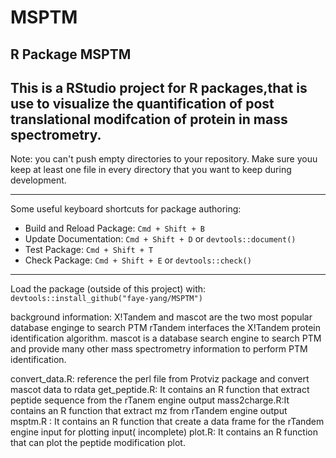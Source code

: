 # MSPTM


## R Package MSPTM

This is a RStudio project for R packages,that is use to visualize the quantification of
post translational modifcation of protein in mass spectrometry.
-----------------------------------------------

Note: you can't push empty directories to your repository. Make sure youu keep
at least one file in every directory that you want to keep during development.

-----------------------------------------------

Some useful keyboard shortcuts for package authoring:

* Build and Reload Package:  `Cmd + Shift + B`
* Update Documentation:      `Cmd + Shift + D` or `devtools::document()`
* Test Package:              `Cmd + Shift + T`
* Check Package:             `Cmd + Shift + E` or `devtools::check()`

-----------------------------------------------


Load the package (outside of this project) with:
`devtools::install_github("faye-yang/MSPTM")`

background information:
X!Tandem and mascot are the two most popular database enginge to search PTM
rTandem interfaces the X!Tandem protein identification algorithm. mascot is a database search engine to search PTM and provide many other mass spectrometry information to perform PTM identification.


convert_data.R: reference the perl file from Protviz package and convert mascot data to rdata
get_peptide.R: It contains an R function that extract peptide sequence from the rTanem engine output
mass2charge.R:It contains an R function that extract mz from rTandem engine output
msptm.R : It contains an R function that create a data frame for the rTandem engine input for plotting input( incomplete)
plot.R: It contains an R function that can plot the peptide modification plot.

